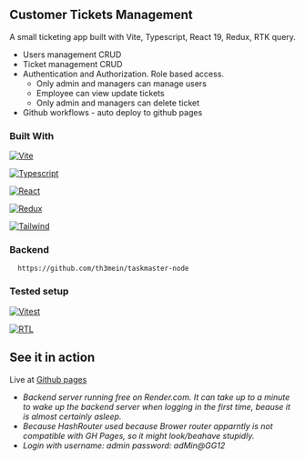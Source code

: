 <!-- ABOUT THE PROJECT -->

## Customer Tickets Management

A small ticketing app built with Vite, Typescript, React 19, Redux, RTK query.

- Users management CRUD
- Ticket management CRUD
- Authentication and Authorization. Role based access.
  - Only admin and managers can manage users
  - Employee can view update tickets
  - Only admin and managers can delete ticket
- Github workflows - auto deploy to github pages

### Built With

[![Vite][Vite.dev]][Vite-url]

[![Typescript][Typescriptlang.org]][Typescript-url]

[![React][React.dev]][React-url]

[![Redux][Redux.js.org]][Redux-url]

[![Tailwind][Tailwind]][Tailwind-url]

### Backend

```
  https://github.com/th3mein/taskmaster-node
```

### Tested setup

[![Vitest][Vitest.dev]][Vitest-url]

[![RTL][TL.org]][RTL-url]

<!-- GETTING STARTED -->

## See it in action

Live at [Github pages](https://th3mein.github.io/taskmaster-react-redux/)

- _Backend server running free on Render.com. It can take up to a minute to wake up the backend server when logging in the first time, beause it is almost certainly asleep._
- _Because HashRouter used because Brower router apparntly is not compatible with GH Pages, so it might look/beahave stupidly._
- _Login with username: admin password: adMin@GG12_

[Typescriptlang.org]: https://shields.io/badge/TypeScript-3178C6?logo=TypeScript&logoColor=FFF&style=flat-square
[Typescript-url]: https://www.typescriptlang.org/
[React.dev]: https://shields.io/badge/react-black?logo=react&style=for-the-badge
[React-url]: https://react.dev/
[Vite.dev]: https://img.shields.io/badge/Vite-646CFF?style=for-the-badge&logo=Vite&logoColor=white
[Vite-url]: https://vite.dev/
[Redux.js.org]: https://img.shields.io/badge/-Redux-black?style=flat-square&logo=redux
[Redux-url]: https://redux.js.org/
[Tailwind]: https://img.shields.io/badge/tailwindcss-0F172A?&logo=tailwindcss
[Tailwind-url]: https://tailwindcss.com/
[Vitest.dev]: https://img.shields.io/badge/vitest-6E9F18?style=for-the-badge&logo=vitest&logoColor=white
[Vitest-url]: https://vitest.dev/
[TL.org]: https://img.shields.io/badge/-Testing%20Library-%23E33332?&style=for-the-badge&logo=testing-library&logoColor=white
[RTL-url]: https://testing-library.com/
